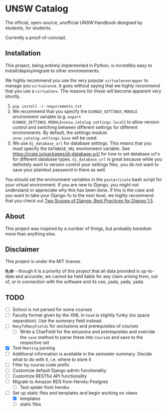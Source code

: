 UNSW Catalog
============

The official, open-source, unofficial UNSW Handbook designed by students, for students.

Currently a proof-of-concept.

## Installation ##

This project, being entirely implemented in Python, is incredibly easy to install/deploy/migrate to other environements.

We highly recommend you use the very popular `virtualenvwrapper` to manage you `virtualenv`s. It goes without saying that we highly recommend that you use a `virtualenv`. The reasons for these will become apparent very shortly.

1. `pip install -r requirements.txt`
2. We recommend that you specify the `DJANGO_SETTINGS_MODULE` environment variable (e.g. `export DJANGO_SETTINGS_MODULE=unsw_catalog.settings.local`) to allow version control and switching between different settings for different environments. By default, the settings module `unsw_catalog.settings.base` will be used.
3. We use `dj_database_url` for database settings. This means that you must specify the `DATABASE_URL` environment variable. See https://crate.io/packages/dj-database-url/ for how to set database url's for different database types. `dj_database_url` is great because while you definitely want to version control your settings files, you do not want to save your plaintext password in there as well.

You should set the environment variables in the `postactivate` bash script for your virtual environment. If you are new to Django, you might not understand or appreciate why this has been done. If this is the case and you want to take your Django-fu to the next level, we highly recommend that you check out [Two Scoops of Django: Best Practices for Django 1.5](http://twoscoopspress.org/products/two-scoops-of-django-1-5).

## About ##

This project was inspired by a number of things, but probably boredom more than anything else.

## Disclaimer ##

This project is under the MIT license. 

**tl;dr** - though it is a priority of this project that all data provided is up-to-date and accurate, we cannot be held liable for any claim arising from, out of, or in connection with the software and its use, yada, yada, yada.

## TODO ##

- [ ] School is not parsed for some courses
- [ ] Faculty format given by the XML in `head` is slightly funky (no space separation). Use the summary field instead.
- [ ] `ManyToManyFields` for exclusions and prerequisites of courses
    + [ ] Write a CharField for the exlusions and prerequisites and override the `save` method to parse these into `Course`s and save to the respective set
- [x] Test `Meeting` parsing
- [ ] Additional information is available in the semester summary. Decide what to do with it, i.e. where to store it
- [ ] Filter by course code prefix
- [ ] Customize default Django admin functionality 
- [ ] Customize RESTful API functionality
- [ ] Migrate to Amazon RDS from Heroku Postgres
    + [ ] Test spider from heroku
- [ ] Set up static files and templates and begin working on views
    + [x] templates
    + [ ] static files
